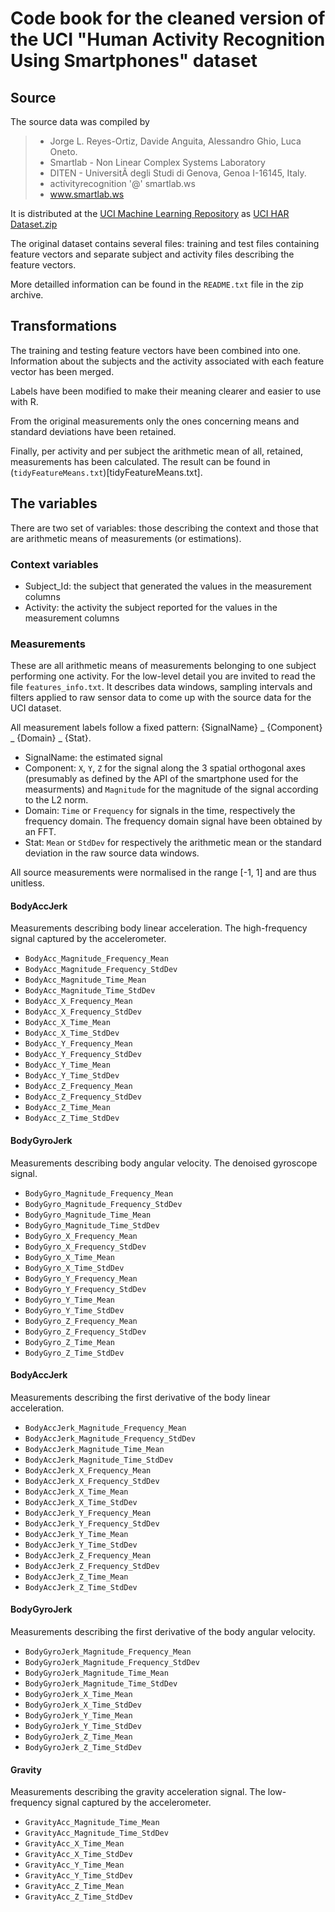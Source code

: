 # Code book for the cleaned version of the UCI "Human Activity Recognition Using Smartphones" dataset

## Source

The source data was compiled by

> * Jorge L. Reyes-Ortiz, Davide Anguita, Alessandro Ghio, Luca Oneto. 
> * Smartlab - Non Linear Complex Systems Laboratory 
> * DITEN - UniversitÃ  degli Studi di Genova, Genoa I-16145, Italy. 
> * activityrecognition '@' smartlab.ws 
> * www.smartlab.ws 

It is distributed at the [UCI Machine Learning Repository](http://archive.ics.uci.edu/ml/datasets/Human+Activity+Recognition+Using+Smartphones) as [UCI HAR Dataset.zip](http://archive.ics.uci.edu/ml/machine-learning-databases/00240/UCI%20HAR%20Dataset.zip)

The original dataset contains several files: training and test files containing feature vectors and separate subject and activity files describing the feature vectors.

More detailled information can be found in the `README.txt` file in the zip archive.

## Transformations

The training and testing feature vectors have been combined into one. Information about the subjects and the activity associated with each feature vector has been merged.

Labels have been modified to make their meaning clearer and easier to use with R.

From the original measurements only the ones concerning means and standard deviations have been retained.

Finally, per activity and per subject the arithmetic mean of all, retained, measurements has been calculated. The result can be found in (`tidyFeatureMeans.txt`)[tidyFeatureMeans.txt].

## The variables

There are two set of variables: those describing the context and those that are arithmetic means of measurements (or estimations).

### Context variables

 * Subject_Id: the subject that generated the values in the measurement columns
 * Activity: the activity the subject reported for the values in the measurement columns

### Measurements

These are all arithmetic means of measurements belonging to one subject performing one activity. For the low-level detail you are invited to read the file `features_info.txt`. It describes data windows, sampling intervals and filters applied to raw sensor data to come up with the source data for the UCI dataset.

All measurement labels follow a fixed pattern: {SignalName} _ {Component} _ {Domain} _ {Stat}.
 * SignalName: the estimated signal
 * Component: `X`, `Y`, `Z` for the signal along the 3 spatial orthogonal axes (presumably as defined by the API of the smartphone used for the measurments) and `Magnitude` for the magnitude of the signal according to the L2 norm.
 * Domain: `Time` or `Frequency` for signals in the time, respectively the frequency domain. The frequency domain signal have been obtained by an FFT.
 * Stat: `Mean` or `StdDev` for respectively the arithmetic mean or the standard deviation in the raw source data windows.

All source measurements were normalised in the range [-1, 1] and are thus unitless.

#### BodyAccJerk

Measurements describing body linear acceleration. The high-frequency signal captured by the accelerometer.

 * `BodyAcc_Magnitude_Frequency_Mean` 
 * `BodyAcc_Magnitude_Frequency_StdDev` 
 * `BodyAcc_Magnitude_Time_Mean` 
 * `BodyAcc_Magnitude_Time_StdDev` 
 * `BodyAcc_X_Frequency_Mean` 
 * `BodyAcc_X_Frequency_StdDev` 
 * `BodyAcc_X_Time_Mean` 
 * `BodyAcc_X_Time_StdDev` 
 * `BodyAcc_Y_Frequency_Mean` 
 * `BodyAcc_Y_Frequency_StdDev` 
 * `BodyAcc_Y_Time_Mean` 
 * `BodyAcc_Y_Time_StdDev` 
 * `BodyAcc_Z_Frequency_Mean` 
 * `BodyAcc_Z_Frequency_StdDev` 
 * `BodyAcc_Z_Time_Mean` 
 * `BodyAcc_Z_Time_StdDev`

#### BodyGyroJerk

Measurements describing body angular velocity. The denoised gyroscope signal.

 * `BodyGyro_Magnitude_Frequency_Mean` 
 * `BodyGyro_Magnitude_Frequency_StdDev` 
 * `BodyGyro_Magnitude_Time_Mean` 
 * `BodyGyro_Magnitude_Time_StdDev` 
 * `BodyGyro_X_Frequency_Mean` 
 * `BodyGyro_X_Frequency_StdDev` 
 * `BodyGyro_X_Time_Mean` 
 * `BodyGyro_X_Time_StdDev` 
 * `BodyGyro_Y_Frequency_Mean` 
 * `BodyGyro_Y_Frequency_StdDev` 
 * `BodyGyro_Y_Time_Mean` 
 * `BodyGyro_Y_Time_StdDev` 
 * `BodyGyro_Z_Frequency_Mean` 
 * `BodyGyro_Z_Frequency_StdDev` 
 * `BodyGyro_Z_Time_Mean` 
 * `BodyGyro_Z_Time_StdDev`

#### BodyAccJerk

Measurements describing the first derivative of the body linear acceleration.

 * `BodyAccJerk_Magnitude_Frequency_Mean` 
 * `BodyAccJerk_Magnitude_Frequency_StdDev` 
 * `BodyAccJerk_Magnitude_Time_Mean` 
 * `BodyAccJerk_Magnitude_Time_StdDev` 
 * `BodyAccJerk_X_Frequency_Mean` 
 * `BodyAccJerk_X_Frequency_StdDev` 
 * `BodyAccJerk_X_Time_Mean` 
 * `BodyAccJerk_X_Time_StdDev` 
 * `BodyAccJerk_Y_Frequency_Mean` 
 * `BodyAccJerk_Y_Frequency_StdDev` 
 * `BodyAccJerk_Y_Time_Mean` 
 * `BodyAccJerk_Y_Time_StdDev` 
 * `BodyAccJerk_Z_Frequency_Mean` 
 * `BodyAccJerk_Z_Frequency_StdDev` 
 * `BodyAccJerk_Z_Time_Mean` 
 * `BodyAccJerk_Z_Time_StdDev` 

#### BodyGyroJerk

Measurements describing the first derivative of the body angular velocity.

 * `BodyGyroJerk_Magnitude_Frequency_Mean` 
 * `BodyGyroJerk_Magnitude_Frequency_StdDev`
 * `BodyGyroJerk_Magnitude_Time_Mean` 
 * `BodyGyroJerk_Magnitude_Time_StdDev` 
 * `BodyGyroJerk_X_Time_Mean` 
 * `BodyGyroJerk_X_Time_StdDev` 
 * `BodyGyroJerk_Y_Time_Mean` 
 * `BodyGyroJerk_Y_Time_StdDev` 
 * `BodyGyroJerk_Z_Time_Mean` 
 * `BodyGyroJerk_Z_Time_StdDev` 

#### Gravity

Measurements describing the gravity acceleration signal. The low-frequency signal captured by the accelerometer.

 * `GravityAcc_Magnitude_Time_Mean` 
 * `GravityAcc_Magnitude_Time_StdDev` 
 * `GravityAcc_X_Time_Mean` 
 * `GravityAcc_X_Time_StdDev` 
 * `GravityAcc_Y_Time_Mean` 
 * `GravityAcc_Y_Time_StdDev` 
 * `GravityAcc_Z_Time_Mean` 
 * `GravityAcc_Z_Time_StdDev` 
